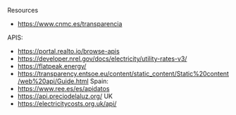 Resources
- https://www.cnmc.es/transparencia

APIS:
- https://portal.realto.io/browse-apis
- https://developer.nrel.gov/docs/electricity/utility-rates-v3/
- https://flatpeak.energy/
- https://transparency.entsoe.eu/content/static_content/Static%20content/web%20api/Guide.html
Spain:
- https://www.ree.es/es/apidatos
- https://api.preciodelaluz.org/
UK
- https://electricitycosts.org.uk/api/